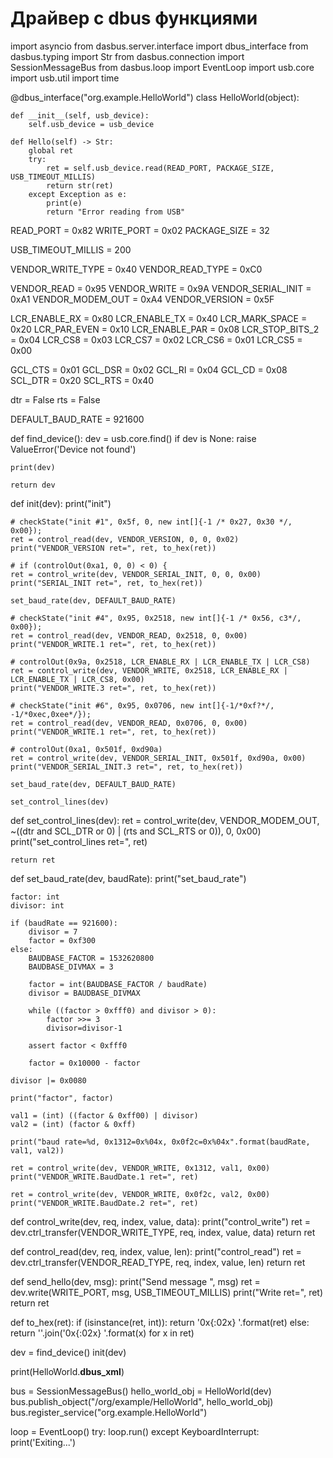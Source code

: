 # Драйвер с dbus функциями

import asyncio
from dasbus.server.interface import dbus_interface
from dasbus.typing import Str
from dasbus.connection import SessionMessageBus
from dasbus.loop import EventLoop
import usb.core
import usb.util
import time

@dbus_interface("org.example.HelloWorld")
class HelloWorld(object):

    def __init__(self, usb_device):
        self.usb_device = usb_device

    def Hello(self) -> Str:
        global ret
        try:
            ret = self.usb_device.read(READ_PORT, PACKAGE_SIZE, USB_TIMEOUT_MILLIS)
            return str(ret)
        except Exception as e:
            print(e)
            return "Error reading from USB"

READ_PORT = 0x82
WRITE_PORT = 0x02
PACKAGE_SIZE = 32

USB_TIMEOUT_MILLIS = 200

VENDOR_WRITE_TYPE  = 0x40
VENDOR_READ_TYPE   = 0xC0

VENDOR_READ	       = 0x95
VENDOR_WRITE       = 0x9A
VENDOR_SERIAL_INIT = 0xA1
VENDOR_MODEM_OUT   = 0xA4
VENDOR_VERSION     = 0x5F

LCR_ENABLE_RX   = 0x80
LCR_ENABLE_TX   = 0x40
LCR_MARK_SPACE  = 0x20
LCR_PAR_EVEN    = 0x10
LCR_ENABLE_PAR  = 0x08
LCR_STOP_BITS_2 = 0x04
LCR_CS8         = 0x03
LCR_CS7         = 0x02
LCR_CS6         = 0x01
LCR_CS5         = 0x00

GCL_CTS = 0x01
GCL_DSR = 0x02
GCL_RI  = 0x04
GCL_CD  = 0x08
SCL_DTR = 0x20
SCL_RTS = 0x40


dtr = False
rts = False

DEFAULT_BAUD_RATE = 921600

def find_device():
    dev = usb.core.find()
    if dev is None:
        raise ValueError('Device not found')

    print(dev)

    return dev

def init(dev):
    print("init")

    # checkState("init #1", 0x5f, 0, new int[]{-1 /* 0x27, 0x30 */, 0x00});
    ret = control_read(dev, VENDOR_VERSION, 0, 0, 0x02)
    print("VENDOR_VERSION ret=", ret, to_hex(ret))

    # if (controlOut(0xa1, 0, 0) < 0) {
    ret = control_write(dev, VENDOR_SERIAL_INIT, 0, 0, 0x00)
    print("SERIAL_INIT ret=", ret, to_hex(ret))

    set_baud_rate(dev, DEFAULT_BAUD_RATE)

    # checkState("init #4", 0x95, 0x2518, new int[]{-1 /* 0x56, c3*/, 0x00});
    ret = control_read(dev, VENDOR_READ, 0x2518, 0, 0x00)
    print("VENDOR_WRITE.1 ret=", ret, to_hex(ret))

    # controlOut(0x9a, 0x2518, LCR_ENABLE_RX | LCR_ENABLE_TX | LCR_CS8)
    ret = control_write(dev, VENDOR_WRITE, 0x2518, LCR_ENABLE_RX | LCR_ENABLE_TX | LCR_CS8, 0x00)
    print("VENDOR_WRITE.3 ret=", ret, to_hex(ret))

    # checkState("init #6", 0x95, 0x0706, new int[]{-1/*0xf?*/, -1/*0xec,0xee*/});
    ret = control_read(dev, VENDOR_READ, 0x0706, 0, 0x00)
    print("VENDOR_WRITE.1 ret=", ret, to_hex(ret))

    # controlOut(0xa1, 0x501f, 0xd90a)
    ret = control_write(dev, VENDOR_SERIAL_INIT, 0x501f, 0xd90a, 0x00)
    print("VENDOR_SERIAL_INIT.3 ret=", ret, to_hex(ret))

    set_baud_rate(dev, DEFAULT_BAUD_RATE)

    set_control_lines(dev)


def set_control_lines(dev):
    ret = control_write(dev, VENDOR_MODEM_OUT, ~((dtr and SCL_DTR or 0) | (rts and SCL_RTS or 0)), 0, 0x00)
    print("set_control_lines ret=", ret)

    return ret

def set_baud_rate(dev, baudRate):
    print("set_baud_rate")

    factor: int
    divisor: int

    if (baudRate == 921600):
        divisor = 7
        factor = 0xf300
    else:
        BAUDBASE_FACTOR = 1532620800
        BAUDBASE_DIVMAX = 3

        factor = int(BAUDBASE_FACTOR / baudRate)
        divisor = BAUDBASE_DIVMAX

        while ((factor > 0xfff0) and divisor > 0):
            factor >>= 3
            divisor=divisor-1
        
        assert factor < 0xfff0

        factor = 0x10000 - factor

    divisor |= 0x0080

    print("factor", factor)

    val1 = (int) ((factor & 0xff00) | divisor)
    val2 = (int) (factor & 0xff)

    print("baud rate=%d, 0x1312=0x%04x, 0x0f2c=0x%04x".format(baudRate, val1, val2))

    ret = control_write(dev, VENDOR_WRITE, 0x1312, val1, 0x00)
    print("VENDOR_WRITE.BaudDate.1 ret=", ret)

    ret = control_write(dev, VENDOR_WRITE, 0x0f2c, val2, 0x00)
    print("VENDOR_WRITE.BaudDate.2 ret=", ret)


def control_write(dev, req, index, value, data):
    print("control_write")
    ret = dev.ctrl_transfer(VENDOR_WRITE_TYPE, req, index, value, data)
    return ret

def control_read(dev, req, index, value, len):
    print("control_read")
    ret = dev.ctrl_transfer(VENDOR_READ_TYPE, req, index, value, len)
    return ret 

def send_hello(dev, msg):
    print("Send message ", msg)
    ret = dev.write(WRITE_PORT, msg, USB_TIMEOUT_MILLIS)
    print("Write ret=", ret)
    return ret

def to_hex(ret):
    if (isinstance(ret, int)):
        return '0x{:02x} '.format(ret)
    else:    
        return ''.join('0x{:02x} '.format(x) for x in ret)

dev = find_device()
init(dev)

print(HelloWorld.__dbus_xml__)

bus = SessionMessageBus()
hello_world_obj = HelloWorld(dev)
bus.publish_object("/org/example/HelloWorld", hello_world_obj)
bus.register_service("org.example.HelloWorld")

loop = EventLoop()
try:
    loop.run()
except KeyboardInterrupt:
    print('Exiting...')

